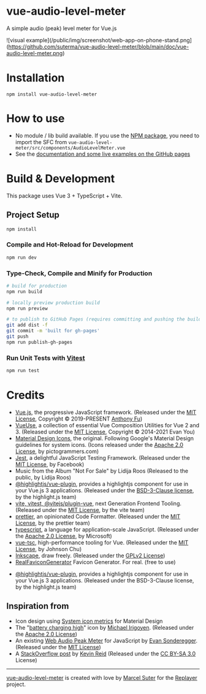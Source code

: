 # vue-audio-level-meter

A simple audio (peak) level meter for Vue.js

![visual example](/public/img/screenshot/web-app-on-phone-stand.png](https://github.com/suterma/vue-audio-level-meter/blob/main/doc/vue-audio-level-meter.png)

# Installation

    npm install vue-audio-level-meter

# How to use

- No module / lib build available. If you use the [NPM package](https://www.npmjs.com/package/vue-audio-level-meter), you need to import the SFC from `vue-audio-level-meter/src/components/AudioLevelMeter.vue`
- See the [documentation and some live examples on the GitHub pages](https://suterma.github.io/vue-audio-level-meter/)

# Build & Development

This package uses Vue 3 + TypeScript + Vite.

## Project Setup

```sh
npm install
```

### Compile and Hot-Reload for Development

```sh
npm run dev
```

### Type-Check, Compile and Minify for Production

```sh
# build for production
npm run build

# locally preview production build
npm run preview

# to publish to GitHub Pages (requires committing and pushing the build in the /dist folder)
git add dist -f
git commit -m 'built for gh-pages'
git push
npm run publish-gh-pages
```

### Run Unit Tests with [Vitest](https://vitest.dev/)

```sh
npm run test
```

# Credits

- [Vue.js](https://vuejs.org/), the progressive JavaScript framework. (Released under the [MIT License](https://opensource.org/license/mit/), Copyright © 2019-PRESENT [Anthony Fu](https://github.com/antfu))
- [VueUse](https://vueuse.org/), a collection of essential Vue Composition Utilities for Vue 2 and 3. (Released under the [MIT License](https://opensource.org/license/mit/), Copyright © 2014-2021 Evan You)
- [Material Design Icons](https://materialdesignicons.com/), the original. Following Google's Material Design guidelines for system icons. (Icons released under the [Apache 2.0 License](https://www.apache.org/licenses/LICENSE-2.0), by pictogrammers.com)
- [Jest](https://jestjs.io/), a delightful JavaScript Testing Framework. (Released under the [MIT License](https://opensource.org/license/mit/), by Facebook)
- Music from the Album "Not For Sale" by Lidija Roos (Released to the public, by Lidija Roos)
- [@highlightjs/vue-plugin](https://github.com/highlightjs/vue-plugin), provides a highlightjs component for use in your Vue.js 3 applications. (Released under the [BSD-3-Clause license](https://opensource.org/license/bsd-3-clause/), by the highlight.js team)
- [vite, vitest, @vitejs/plugin-vue](https://github.com/vitejs/vite), next Generation Frontend Tooling. (Released under the [MIT License](https://opensource.org/license/mit/), by the vite team)
- [prettier](https://github.com/prettier/prettier), an opinionated Code Formatter. (Released under the [MIT License](https://opensource.org/license/mit/), by the prettier team)
- [typescript](https://github.com/Microsoft/TypeScript), a language for application-scale JavaScript. (Released under the [Apache 2.0 License](https://www.apache.org/licenses/LICENSE-2.0), by Microsoft)
- [vue-tsc](https://github.com/johnsoncodehk/volar), high-performance tooling for Vue. (Released under the [MIT License](https://opensource.org/license/mit/), by Johnson Chu)
- [Inkscape](https://inkscape.org/), draw freely. (Released under the [GPLv2 License](https://www.gnu.org/licenses/old-licenses/gpl-2.0.en.html))
- [RealFaviconGenerator](https://realfavicongenerator.net/) Favicon Generator. For real. (free to use)
*   [@highlightjs/vue-plugin](https://github.com/highlightjs/vue-plugin), provides a highlightjs component for use in your Vue.js 3 applications. (Released under the BSD-3-Clause license, by the highlight.js team)

## Inspiration from

- Icon design using [System icon metrics](https://m2.material.io/design/iconography/system-icons.html#system-icon-metrics) for Material Design
- The "[battery charging high](https://pictogrammers.com/library/mdi/icon/battery-charging-high/)" icon by [Michael Irigoyen](https://pictogrammers.com/contributor/mririgoyen/). (Released under the [Apache 2.0 License](https://www.apache.org/licenses/LICENSE-2.0))
- An existing [Web Audio Peak Meter](https://github.com/esonderegger/web-audio-peak-meter) for JavaScript by [Evan Sonderegger](https://mastodon.social/@esonderegger). (Released under the [MIT License](https://opensource.org/license/mit/))
- A [StackOverflow post](https://stackoverflow.com/a/44360729/79485) by [Kevin Reid](https://switchb.org/kpreid/) (Released under the [CC BY-SA 3.0](https://creativecommons.org/licenses/by-sa/3.0/) License)

---

[vue-audio-level-meter](https://github.com/suterma/vue-audio-level-meter) is created with love by [Marcel Suter](https://marcelsuter.ch) for the [Replayer](https://replayer.app) project.
